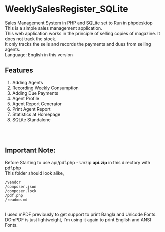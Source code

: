 # WeeklySalesRegister_SQLite
Sales Management System in PHP and SQLite set to Run in phpdesktop</br>
This is a simple sales management application.</br>
This web application works in the principle of selling copies of magazine. It does not track the stock. </br>
It only tracks the sells and records the payments and dues from selling agents.</br>
Language: English in this version

## Features
1. Adding Agents
2. Recording Weekly Consumption
3. Adding Due Payments
4. Agent Profile
5. Agent Report Generator
6. Print Agent Report
7. Statistics at Homepage
8. SQLite Standalone


</br>
</br>

## Important Note: 
Before Starting to use api/pdf.php - Unzip **api.zip** in this directory with pdf.php </br>
This folder should look alike, </br>

	/Vendor
	/composer.json
	/composer.lock
	/pdf.php
	/readme.md
  
</br>
I used mPDF previously to get support to print Bangla and Unicode Fonts.</br>
DOmPDF is just lightweight, I'm using it again to print English and ANSI Fonts.</br>
